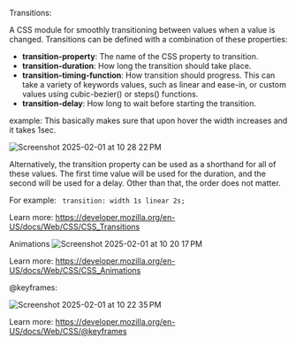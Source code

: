 Transitions:

A CSS module for smoothly transitioning between values when a value is changed. Transitions can be defined with a combination of these properties:

- **transition-property**: The name of the CSS property to transition.
- **transition-duration**: How long the transition should take place.
- **transition-timing-function**: How transition should progress. This can take a variety of keywords values, such as linear and ease-in, or custom values using cubic-bezier() or steps() functions.
- **transition-delay**: How long to wait before starting the transition.

example:
This basically makes sure that upon hover the width increases and it takes 1sec.

![Screenshot 2025-02-01 at 10 28 22 PM](https://github.com/user-attachments/assets/9592ac88-8957-462f-abbe-1d791c214b97)


Alternatively, the transition property can be used as a shorthand for all of these values. The first time value will be used for the duration, and the second will be used for a delay. Other than that, the order does not matter.

For example: 
` transition: width 1s linear 2s;`

Learn more: https://developer.mozilla.org/en-US/docs/Web/CSS/CSS_Transitions

Animations
![Screenshot 2025-02-01 at 10 20 17 PM](https://github.com/user-attachments/assets/f40956d8-52c1-439b-ada3-2313d9729609)


Learn more: https://developer.mozilla.org/en-US/docs/Web/CSS/CSS_Animations

@keyframes:

![Screenshot 2025-02-01 at 10 22 35 PM](https://github.com/user-attachments/assets/d624a0b5-7056-4cac-8f3c-2e01b0b793dc)

Learn more: https://developer.mozilla.org/en-US/docs/Web/CSS/@keyframes
